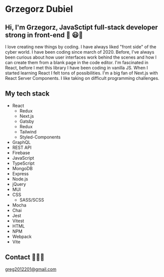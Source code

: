 # Grzegorz Dubiel

## Hi, I'm Grzegorz, JavaSctipt full-stack developer strong in front-end 💪 :smiley::wave:

I love creating new things by coding. I have always liked "front side" of the cyber world. I have been coding since march of 2020. Before, I've always been curious about how user interfaces work behind the scenes and how I can create them from a blank page in the code editor. I'm fascinated in React, before I met this library I have been coding in vanilla JS. When I started learning React I felt tons of possibilities. I'm a big fan of Next.js with React Server Components. I like taking on difficult programming challenges. 


## My tech stack

* React
  * Redux
  * Next.js
  * Gatsby
  * Redux
  * Tailwind
  * Styled-Components
* GraphQL
* REST API
* Firebase
* JavaScript
* TypeScript
* MongoDB
* Express
* Node.js
* jQuery
* MUI
* CSS
  * SASS/SCSS
* Mocha
* Chai
* Jest
* Vitest
* HTML
* NPM
* Webpack
* Vite
 
 
 ## Contact   :e-mail::e-mail::e-mail:
 
 greg2012201@gmail.com
